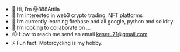 - 👋 Hi, I’m @888Attila
- 👀 I’m interested in web3 crypto trading, NFT platforms
- 🌱 I’m currently learning firebase and all google, python and solidity.
- 💞️ I’m looking to collaborate on ...
- 📫 How to reach me send an email keseru71@gmail.com
- ⚡ Fun fact: Motorcycling is my hobby.

<!---
888Attila/888Attila is a ✨ special ✨ repository because its `README.md` (this file) appears on your GitHub profile.
You can click the Preview link to take a look at your changes.
--->
